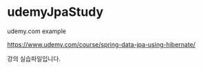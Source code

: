 # udemyJpaStudy
udemy.com example

https://www.udemy.com/course/spring-data-jpa-using-hibernate/

강의 실습파일입니다.
